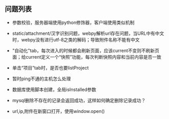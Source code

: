 
## 问题列表

* 参数校验，服务器端使用python修饰器，客户端使用类似机制

* static/attachment/汉字识别问题，webpy解析url存在问题，当URL中有中文时，webpy没有进行utf-8之类的解码；导致附件名称不能有中文

* "自动化"tab，每次进入的时候都会刷新页面，应该current不变则不刷新页面；给current定义一个“快照”功能，每次判断快照内容和当前内容是否一致

* 单击“项目”tab时，是否也要listProject

* 暂时ping不通的主机怎么处理

* 数据库使用脚本创建，全局isInstalled参数

* mysql删除不存在的记录会返回成功，这样如何确定删除记录成功？

* url,ip,附件在新窗口打开，使用window.open()
